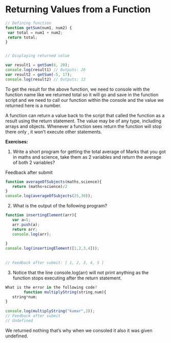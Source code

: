 # Returning Values from a Function



```javascript
// Defining function
function getSum(num1, num2) {
 var total = num1 + num2;
 return total;
}

```

```javascript

// Displaying returned value

var result1 = getSum(6, 20);
console.log(result1) // 0utputs: 26
var result2 = getSum(-5, 17);
console.log(result2) // 0utputs: 12

```
 
To get the result for the above function, we need to console with the function name like we returned total so it will go and save in the function script and we need to call our function within the console and the value we returned here is a number.
 
A function can return a value back to the script that called the function as a result using the return statement. The value may be of any type, including arrays and objects. Whenever a function sees return the function will stop there only , it won’t execute other statements.


**Exercises:**

1. Write a short program for getting the total average of Marks that you got in maths and science, take them as 2 variables and return the average of both 2 variables?

Feedback after submit
```javascript
function averageOfSubjects(maths,science){
   return (maths+science)/2
}
console.log(averageOfSubjects(25,30));
 ```

2. What is the output of the following program?

```javascript
function insertingElement(arr){
   var a=5;
   arr.push(a);
   return arr;
   console.log(arr);
 
}
console.log(insertingElement([1,2,3,4]));
 
 
// Feedback after submit: [ 1, 2, 3, 4, 5 ]
```
3. Notice that the line console.log(arr) will not print anything as the function stops executing after the return statement.
```javascript
What is the error in the following code?
		function multiplyString(string,num){
   string*num;
}
 
console.log(multiplyString("kumar",2));
// Feedback after submit
// Undefined
```
 
We returned nothing that’s why when we consoled it also it was given undefined.
